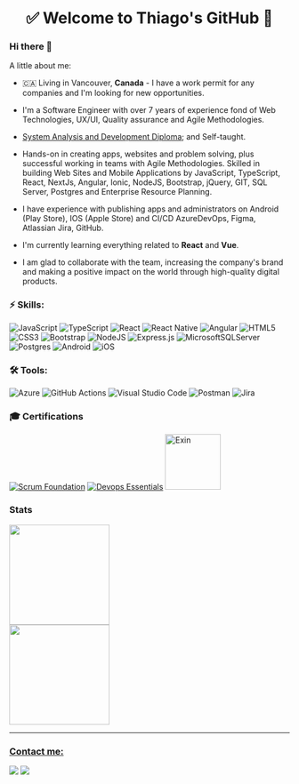 <h1 align="center"> 
	✅ Welcome to Thiago's GitHub 🚀
</h1>

### Hi there 👋

A little about me:

- 🇨🇦 Living in Vancouver, **Canada** - I have a work permit for any companies and I'm looking for new opportunities.

- I'm a Software Engineer with over 7 years of experience fond of Web Technologies, UX/UI, Quality assurance and Agile Methodologies.

- [System Analysis and Development Diploma](https://badges.wes.org/Evidence?i=554f6b47-61cd-4fe9-8500-fd483177bff1&type=ca); and Self-taught.

- Hands-on in creating apps, websites and problem solving, plus successful working in teams with Agile Methodologies.
Skilled in building Web Sites and Mobile Applications by JavaScript, TypeScript, React, NextJs, Angular, Ionic, NodeJS, Bootstrap, jQuery, GIT, SQL Server, Postgres and Enterprise Resource Planning.

- I have experience with publishing apps and administrators on Android (Play Store), IOS (Apple Store) and CI/CD AzureDevOps, Figma, Atlassian Jira, GitHub.

- I'm currently learning everything related to **React** and **Vue**.

- I am glad to collaborate with the team, increasing the company's brand and making a positive impact on the world through high-quality digital products.

### ⚡ Skills:
![JavaScript](https://img.shields.io/badge/javascript-%23323330.svg?style=for-the-badge&logo=javascript&logoColor=%23F7DF1E)
![TypeScript](https://img.shields.io/badge/typescript-%23007ACC.svg?style=for-the-badge&logo=typescript&logoColor=white)
![React](https://img.shields.io/badge/react-%2320232a.svg?style=for-the-badge&logo=react&logoColor=%2361DAFB)
![React Native](https://img.shields.io/badge/react_native-%2320232a.svg?style=for-the-badge&logo=react&logoColor=%2361DAFB)
![Angular](https://img.shields.io/badge/angular-%23DD0031.svg?style=for-the-badge&logo=angular&logoColor=white)
![HTML5](https://img.shields.io/badge/html5-%23E34F26.svg?style=for-the-badge&logo=html5&logoColor=white)
![CSS3](https://img.shields.io/badge/css3-%231572B6.svg?style=for-the-badge&logo=css3&logoColor=white)
![Bootstrap](https://img.shields.io/badge/bootstrap-%23563D7C.svg?style=for-the-badge&logo=bootstrap&logoColor=white)
![NodeJS](https://img.shields.io/badge/node.js-6DA55F?style=for-the-badge&logo=node.js&logoColor=white)
![Express.js](https://img.shields.io/badge/express.js-%23404d59.svg?style=for-the-badge&logo=express&logoColor=%2361DAFB)
![MicrosoftSQLServer](https://img.shields.io/badge/Microsoft%20SQL%20Sever-CC2927?style=for-the-badge&logo=microsoft%20sql%20server&logoColor=white)
![Postgres](https://img.shields.io/badge/postgres-%23316192.svg?style=for-the-badge&logo=postgresql&logoColor=white)
![Android](https://img.shields.io/badge/Android-3DDC84?style=for-the-badge&logo=android&logoColor=white)
![iOS](https://img.shields.io/badge/iOS-000000?style=for-the-badge&logo=ios&logoColor=white)

### 🛠 Tools:
![Azure](https://img.shields.io/badge/azure-%230072C6.svg?style=for-the-badge&logo=microsoftazure&logoColor=white)
![GitHub Actions](https://img.shields.io/badge/github%20actions-%232671E5.svg?style=for-the-badge&logo=githubactions&logoColor=white)
![Visual Studio Code](https://img.shields.io/badge/Visual%20Studio%20Code-0078d7.svg?style=for-the-badge&logo=visual-studio-code&logoColor=white)
![Postman](https://img.shields.io/badge/Postman-FF6C37?style=for-the-badge&logo=postman&logoColor=white)
![Jira](https://img.shields.io/badge/jira-%230A0FFF.svg?style=for-the-badge&logo=jira&logoColor=white)

### 🎓 Certifications

[![Scrum Foundation](https://images.credly.com/size/100x100/images/c2ddc533-ba6c-464d-a69d-f9f28177176b/CertiProf-Badge-SFPC.png)](https://www.credly.com/badges/cdfe20f7-7ba1-42cd-8883-b1b19b3ded2a) [![Devops Essentials](https://images.credly.com/size/100x100/images/165466d3-37d8-4dcb-821d-cb072cfd2a69/CertiProf-Badge-DEPC.png)](https://www.credly.com/badges/16624e2c-24ee-4e69-a9af-5a220d2ee079) [<img src="https://templates.images.credential.net/156891626619564.png" alt="Exin" width="100"/>](https://www.credential.net/f75e0918-e4b8-4b90-8fc0-699541791132#gs.byj64r)

### Stats

<div>
  <a href="https://github.com/thiagomv-ca">
  <img height="180em" src="https://github-readme-stats.vercel.app/api?username=thiagomv-ca&show_icons=true&include_all_commits=true&count_private=true"/>
</div>
<div>
  <a href="https://github.com/thiagomv-ca">
  <img height="180em" src="https://github-readme-stats.vercel.app/api/top-langs/?username=thiagomv-ca&layout=compact&langs_count=7"/>
</div>
<hr>

### Contact me:

<div>

<a href = "mailto:thiagomv.ca@gmail.com"><img src="https://img.shields.io/badge/Gmail-D14836?style=for-the-badge&logo=gmail&logoColor=white" target="_blank"></a>
<a href="https://www.linkedin.com/in/mvthiago/" target="_blank"><img src="https://img.shields.io/badge/-LinkedIn-%230077B5?style=for-the-badge&logo=linkedin&logoColor=white" target="_blank"></a>   
</div>


